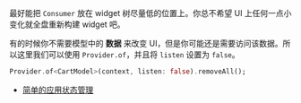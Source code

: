 最好能把 `Consumer` 放在 widget 树尽量低的位置上。你总不希望 UI 上任何一点小变化就全盘重新构建 widget 吧。



有的时候你不需要模型中的 **数据** 来改变 UI，但是你可能还是需要访问该数据。所以这里我们可以使用 `Provider.of`，并且将 `listen` 设置为 `false`。

```dart
Provider.of<CartModel>(context, listen: false).removeAll();
```





- [简单的应用状态管理](https://flutter.cn/docs/development/data-and-backend/state-mgmt/simple)


